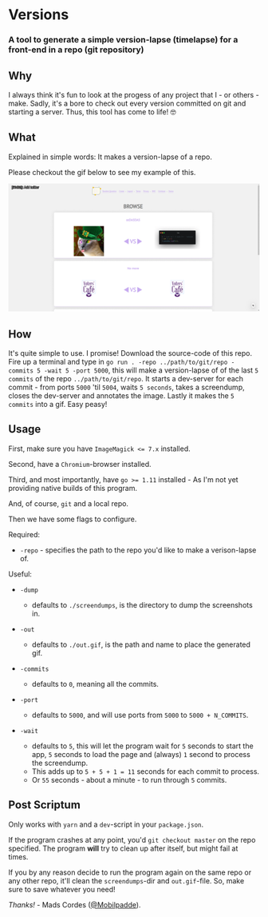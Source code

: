 # Versions

### A tool to generate a simple version-lapse (timelapse) for a front-end in a repo (git repository)

## Why

I always think it's fun to look at the progess of any project that I - or others - make. Sadly, it's a bore to check out every version committed on git and starting a server. Thus, this tool has come to life! 🤓

## What

Explained in simple words: It makes a version-lapse of a repo.

Please checkout the gif below to see my example of this.

![https://voters.cafe version-lapse of five commits](sample/out.gif?raw=true "https://voters.cafe version-lapse of five commits")

## How

It's quite simple to use. I promise! Download the source-code of this repo. Fire up a terminal and type in `go run . -repo ../path/to/git/repo -commits 5 -wait 5 -port 5000`, this will make a version-lapse of of the last `5 commits` of the repo `../path/to/git/repo`. It starts a dev-server for each commit - from ports `5000` 'til `5004`, waits `5 seconds`, takes a screendump, closes the dev-server and annotates the image. Lastly it makes the `5 commits` into a gif. Easy peasy!

## Usage

First, make sure you have `ImageMagick <= 7.x` installed.

Second, have a `Chromium`-browser installed.

Third, and most importantly, have `go >= 1.11` installed - As I'm not yet providing native builds of this program.

And, of course, `git` and a local repo.

Then we have some flags to configure.

Required:

 * `-repo` - specifies the path to the repo you'd like to make a verison-lapse of.

Useful:

 * `-dump`
   * defaults to `./screendumps`, is the directory to dump the screenshots in.

 * `-out`
   * defaults to `./out.gif`, is the path and name to place the generated gif.

 * `-commits`
   * defaults to `0`, meaning all the commits. 

 * `-port`
   * defaults to `5000`, and will use ports from `5000` to `5000 + N_COMMITS`.

 * `-wait`
   * defaults to `5`, this will let the program wait for `5` seconds to start the app, `5` seconds to load the page and (always) `1` second to process the screendump.
   * This adds up to `5 + 5 + 1 = 11` seconds for each commit to process.
   * Or `55` seconds - about a minute - to run through `5` commits.

## Post Scriptum

Only works with `yarn` and a `dev`-script in your `package.json`.

If the program crashes at any point, you'd `git checkout master` on the repo specified. The program **will** try to clean up after itself, but might fail at times.

If you by any reason decide to run the program again on the same repo or any other repo, it'll clean the `screendumps`-dir and `out.gif`-file. So, make sure to save whatever you need!

*Thanks!* - Mads Cordes ([@Mobilpadde](https://twitter.com/Mobilpadde "Twitter")).